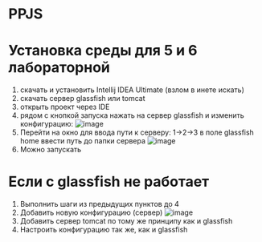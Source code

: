 # PPJS
# Установка среды для 5 и 6 лабораторной
1. скачать и установить Intellij IDEA Ultimate (взлом в инете искать)
2. скачать сервер glassfish или tomcat
3. открыть проект через IDE
4. рядом с кнопкой запуска нажать на сервер glassfish и изменить конфигурацию:
![image](https://github.com/pavelyolvev/PPJS/assets/31282106/fa7d66c2-29cc-4a6d-b988-69844d2a0ceb)
5. Перейти на окно для ввода пути к серверу: 1->2->3 в поле glassfish home ввести путь до папки сервера
![image](https://github.com/pavelyolvev/PPJS/assets/31282106/247aca31-38d5-4508-8d43-0295b5a270ab)
6. Можно запускать
# Если с glassfish не работает
1. Выполнить шаги из предыдущих пунктов до 4
2. Добавить новую конфигурацию (сервер)
![image](https://github.com/pavelyolvev/PPJS/assets/31282106/08e6aecd-87bb-448a-b11a-56ae9f1ffe1b)
3. Добавить сервер tomcat по тому же принципу как и glassfish
4. Настроить конфигурацию так же, как и glassfish
